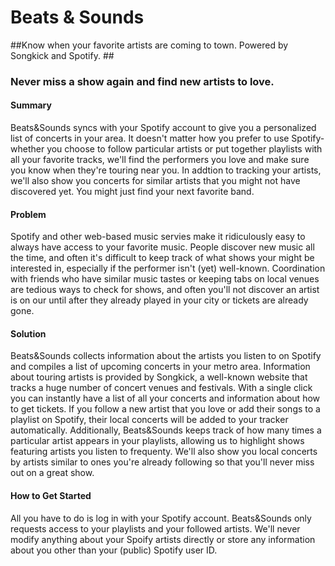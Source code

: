 # Beats & Sounds #

##Know when your favorite artists are coming to town.  Powered by Songkick and Spotify. ##

### Never miss a show again and find new artists to love. ###

#### Summary ####
  Beats&Sounds syncs with your Spotify account to give you a personalized list of concerts in your area. It doesn't matter how you prefer to use Spotify- whether you choose to follow particular artists or put together playlists with all your favorite tracks, we'll find the performers you love and make sure you know when they're touring near you.  In addtion to tracking your artists, we'll also show you concerts for similar artists that you might not have discovered yet.  You might just find your next favorite band.   

#### Problem ####
  Spotify and other web-based music servies make it ridiculously easy to always have access to your favorite music.  People discover new music all the time, and often it's difficult to keep track of what shows your might be interested in, especially if the performer isn't (yet) well-known.  Coordination with friends who have similar music tastes or keeping tabs on local venues are tedious ways to check for shows, and often you'll not discover an artist is on our until after they already played in your city or tickets are already gone.

#### Solution ####
  Beats&Sounds collects information about the artists you listen to on Spotify and compiles a list of upcoming concerts in your metro area.  Information about touring artists is provided by Songkick, a well-known website that tracks a huge number of concert venues and festivals.  With a single click you can instantly have a list of all your concerts and information about how to get tickets.  If you follow a new artist that you love or add their songs to a playlist on Spotify, their local concerts will be added to your tracker automatically.  Additionally, Beats&Sounds keeps track of how many times a particular artist appears in your playlists, allowing us to highlight shows featuring artists you listen to frequenty. We'll also show you local concerts by artists similar to ones you're already following so that you'll never miss out on a great show.    

<!-- ## Quote from You ##
  > A quote from a spokesperson in your company. -->

#### How to Get Started ####
  All you have to do is log in with your Spotify account.  Beats&Sounds only requests access to your playlists and your followed artists.  We'll never modify anything about your Spoify artists directly or store any information about you other than your (public) Spotify user ID. 

<!-- ## Customer Quote ##
  > Provide a quote from a hypothetical customer that describes how they experienced the benefit.

## Closing and Call to Action ##
  > Wrap it up and give pointers where the reader should go next. -->
